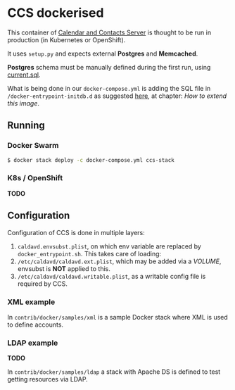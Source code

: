 # CCS dockerised

This container of [Calendar and Contacts Server](https://github.com/apple/ccs-calendarserver/)
is thought to be run in production (in Kubernetes or OpenShift).

It uses `setup.py` and expects external __Postgres__ and __Memcached__.

__Postgres__ schema must be manually defined during the first run,
using [current.sql](https://github.com/apple/ccs-calendarserver/blob/master/txdav/common/datastore/sql_schema/current.sql).

What is being done in our `docker-compose.yml` is adding the SQL file in
`/docker-entrypoint-initdb.d` as suggested
[here](https://hub.docker.com/_/postgres/), at chapter:
*How to extend this image*.

## Running

### Docker Swarm
```bash
$ docker stack deploy -c docker-compose.yml ccs-stack
```

### K8s / OpenShift
__TODO__


## Configuration

Configuration of CCS is done in multiple layers:

1. `caldavd.envsubst.plist`, on which env variable are replaced by `docker_entrypoint.sh`. This takes care of loading:
2. `/etc/caldavd/caldavd.ext.plist`, which may be added via a *VOLUME*, envsubst is __NOT__ applied to this.
3. `/etc/caldavd/caldavd.writable.plist`, as a writable config file is required by CCS.


### XML example
In `contrib/docker/samples/xml` is a sample Docker stack where
XML is used to define accounts.

### LDAP example
__TODO__

In `contrib/docker/samples/ldap` a stack with Apache DS is defined
to test getting resources via LDAP.